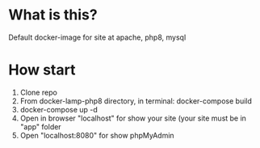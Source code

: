 # What is this?
Default docker-image for site at apache, php8, mysql

# How start
1) Clone repo
2) From docker-lamp-php8 directory, in terminal: docker-compose build
3) docker-compose up -d
4) Open in browser "localhost" for show your site (your site must be in "app" folder
5) Open "localhost:8080" for show phpMyAdmin
